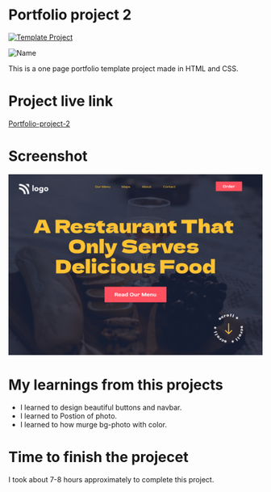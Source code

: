 # Portfolio project 2

[![Template Project](https://img.shields.io/badge/Technologies%20-HTML%2FCSS-brightgreen)](http://www.gnu.org/licenses/agpl-3.0)

![Name](https://img.shields.io/badge/Param-Dave-success)

This is a one page portfolio template project made in HTML and CSS.

# Project live link

[Portfolio-project-2](https://roaring-malabi-fed5ef.netlify.app)

# Screenshot

![Screenshot](./2.png)

# My learnings from this projects

- I learned to design beautiful buttons and navbar.
- I learned to Postion of photo.
- I learned to how murge bg-photo with color.


# Time to finish the projecet

I took about 7-8 hours approximately to complete this project.
